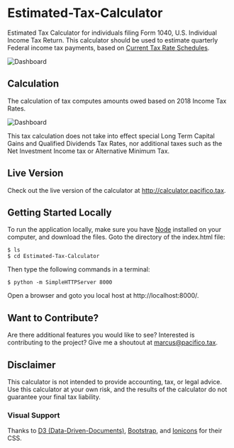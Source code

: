# Estimated-Tax-Calculator

Estimated Tax Calculator for individuals filing Form 1040, U.S. Individual Income Tax Return. This calculator should be used to estimate quarterly Federal income tax payments, based on [Current Tax Rate Schedules](https://www.irs.gov/pub/irs-pdf/f1040es.pdf).

![Dashboard](https://github.com/Germandavid16/Esitmated-Tax-Calculator-with-D3-chart/master/landing.png)

## Calculation

The calculation of tax computes amounts owed based on 2018 Income Tax Rates.

![Dashboard](https://github.com/Germandavid16/Esitmated-Tax-Calculator-with-D3-chart/master/2018-Tax-Rate-Schedules.png)

This tax calculation does not take into effect special Long Term Capital Gains and Qualified Dividends Tax Rates, nor additional taxes such as the Net Investment Income tax or Alternative Minimum Tax.  

## Live Version

Check out the live version of the calculator at http://calculator.pacifico.tax.


## Getting Started Locally

To run the application locally, make sure you have [Node](https://nodejs.org/en/) installed on your computer, and download the files. Goto the directory of the index.html file:

    $ ls
    $ cd Estimated-Tax-Calculator

Then type the following commands in a terminal:

    $ python -m SimpleHTTPServer 8000

Open a browser and goto you local host at http://localhost:8000/.

## Want to Contribute?

Are there additional features you would like to see? Interested is contributing to the project? Give me a shoutout at marcus@pacifico.tax.

## Disclaimer

This calculator is not intended to provide accounting, tax, or legal advice. Use this calculator at your own risk, and the results of the calculator do not guarantee your final tax liability.

### Visual Support

Thanks to [D3 (Data-Driven-Documents)](http://d3js.org), [Bootstrap](https://getbootstrap.com/), and [Ionicons](https://ionicons.com/) for their CSS.
